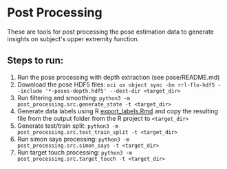 # Post Processing

These are tools for post processing the pose estimation data
to generate insights on subject's upper extremity function.

## Steps to run:

1.  Run the pose processing with depth extraction (see pose/README.md)
2.  Download the pose HDF5 files:
    `oci os object sync -bn rrl-flo-hdf5 --include '*-poses-depth.hdf5' --dest-dir <target_dir>`
3.  Run filtering and smoothing: `python3 -m post_processing.src.generate_state -t <target_dir>`
4.  Generate data labels using R [export_labels.Rmd](https://github.com/Rehab-Robotics-Lab/FloProspectiveTrialAnalysis/blob/8116be17cecbd31d8580893b7e7176a1f40245cf/aim1/notebooks/export_labels.Rmd) and copy the resulting file from the output folder from the R project to `<target_dir>`
5.  Generate test/train split: `python3 -m post_processing.src.test_train_split -t <target_dir>`
6.  Run simon says processing: `python3 -m post_processing.src.simon_says -t <target_dir>`
7.  Run target touch processing: `python3 -m post_processing.src.target_touch -t <target_dir>`
